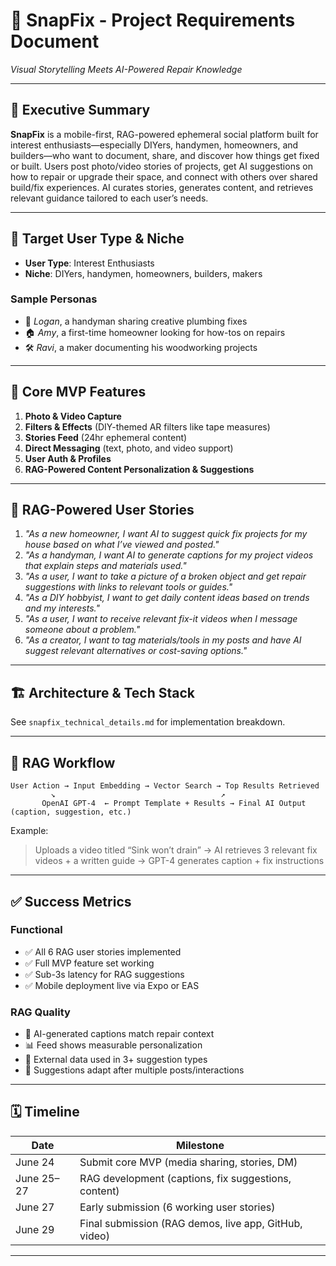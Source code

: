 # 📱 SnapFix - Project Requirements Document

*Visual Storytelling Meets AI-Powered Repair Knowledge*

---

## 🧭 Executive Summary

**SnapFix** is a mobile-first, RAG-powered ephemeral social platform built for interest enthusiasts—especially DIYers, handymen, homeowners, and builders—who want to document, share, and discover how things get fixed or built. Users post photo/video stories of projects, get AI suggestions on how to repair or upgrade their space, and connect with others over shared build/fix experiences. AI curates stories, generates content, and retrieves relevant guidance tailored to each user’s needs.

---

## 👥 Target User Type & Niche

- **User Type**: Interest Enthusiasts  
- **Niche**: DIYers, handymen, homeowners, builders, makers

### Sample Personas

- 🧰 *Logan*, a handyman sharing creative plumbing fixes  
- 🏠 *Amy*, a first-time homeowner looking for how-tos on repairs  
- 🛠 *Ravi*, a maker documenting his woodworking projects

---

## 🎯 Core MVP Features

1. **Photo & Video Capture**  
2. **Filters & Effects** (DIY-themed AR filters like tape measures)  
3. **Stories Feed** (24hr ephemeral content)  
4. **Direct Messaging** (text, photo, and video support)  
5. **User Auth & Profiles**  
6. **RAG-Powered Content Personalization & Suggestions**

---

## 🧠 RAG-Powered User Stories

1. *"As a new homeowner, I want AI to suggest quick fix projects for my house based on what I’ve viewed and posted."*
2. *"As a handyman, I want AI to generate captions for my project videos that explain steps and materials used."*
3. *"As a user, I want to take a picture of a broken object and get repair suggestions with links to relevant tools or guides."*
4. *"As a DIY hobbyist, I want to get daily content ideas based on trends and my interests."*
5. *"As a user, I want to receive relevant fix-it videos when I message someone about a problem."*
6. *"As a creator, I want to tag materials/tools in my posts and have AI suggest relevant alternatives or cost-saving options."*

---

## 🏗️ Architecture & Tech Stack

See `snapfix_technical_details.md` for implementation breakdown.

---

## 🔁 RAG Workflow

```plaintext
User Action → Input Embedding → Vector Search → Top Results Retrieved
         ↘                                     ↗
       OpenAI GPT-4  ← Prompt Template + Results → Final AI Output (caption, suggestion, etc.)
```

Example:  
> Uploads a video titled “Sink won’t drain” → AI retrieves 3 relevant fix videos + a written guide → GPT-4 generates caption + fix instructions

---

## ✅ Success Metrics

### Functional
- ✅ All 6 RAG user stories implemented
- ✅ Full MVP feature set working
- ✅ Sub-3s latency for RAG suggestions
- ✅ Mobile deployment live via Expo or EAS

### RAG Quality
- 🧠 AI-generated captions match repair context
- 📊 Feed shows measurable personalization
- 🧩 External data used in 3+ suggestion types
- 🧬 Suggestions adapt after multiple posts/interactions

---

## 🗓️ Timeline

| Date      | Milestone                                               |
|-----------|----------------------------------------------------------|
| June 24   | Submit core MVP (media sharing, stories, DM)            |
| June 25–27| RAG development (captions, fix suggestions, content)    |
| June 27   | Early submission (6 working user stories)               |
| June 29   | Final submission (RAG demos, live app, GitHub, video)   |

---
